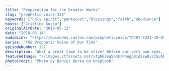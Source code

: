 ```yaml
---
title: "Preparation for the Greater Works"
slug: "prophetic-voice-321"
keywords: ["holy spirit","pentecost","blessings","faith","obedience"]
hosts: ["Cristina Sosso"]
originalAirDate: "2018-05-12"
date: "2018-05-14"
audioLink: "https://episodes.castos.com/propheticvoice/TPVOT-E321-18-05-12-13-Preparation-for-the-Greater-Works.mp3"
Series: "The Prophetic Voice of Our Time"
episodeNumber: 321
description: "What a great time to be alive! Before our very own eyes, we are witnessing the turning around of this country towards righteousness, and we are witnessing and partakers of the manifestations of blessing among the righteous men and women of God, the faithful ones. \n\nThis move of God will take a new mindset. Always move forward in the things of God. The 120 at the upper room were baptized by the Holy Spirit not just because they were in one accord. [It was] because they obeyed the instruction from the Lord. Historical accounts actually record more than 500 disciples of Jesus received this same instruction but..."
featuredImage: "//images.ctfassets.net/vfgh62eq5a4k/PhugpB1d2Ew8ssISuAE4a/1d5830841a53a4799119bea5718b3a6b/daniel-burka-98224-unsplash.jpg"
photoCredit: "Photo by Daniel Burka on Unsplash"
---
```

